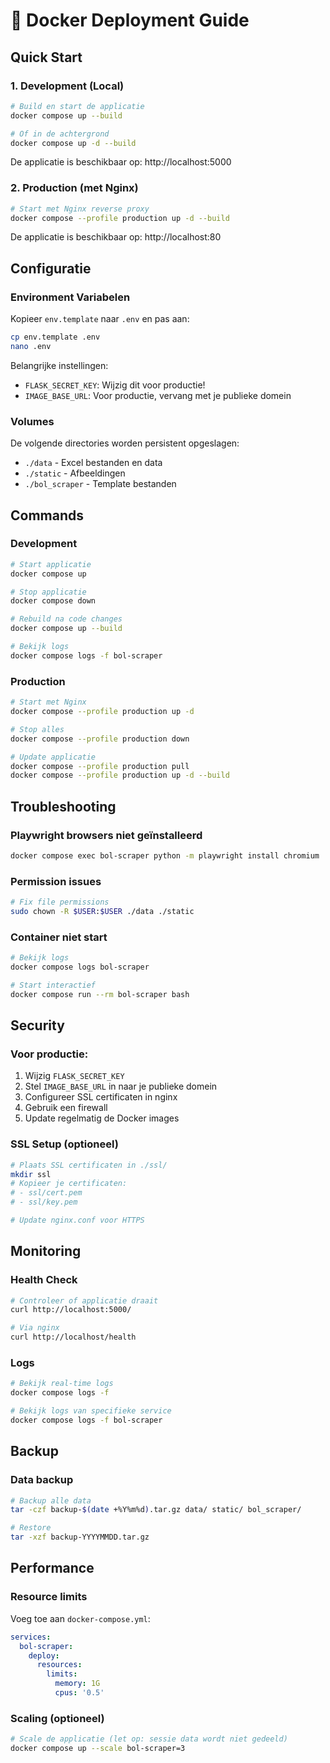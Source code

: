 # 🐳 Docker Deployment Guide

## Quick Start

### 1. Development (Local)
```bash
# Build en start de applicatie
docker compose up --build

# Of in de achtergrond
docker compose up -d --build
```

De applicatie is beschikbaar op: http://localhost:5000

### 2. Production (met Nginx)
```bash
# Start met Nginx reverse proxy
docker compose --profile production up -d --build
```

De applicatie is beschikbaar op: http://localhost:80

## Configuratie

### Environment Variabelen
Kopieer `env.template` naar `.env` en pas aan:

```bash
cp env.template .env
nano .env
```

Belangrijke instellingen:
- `FLASK_SECRET_KEY`: Wijzig dit voor productie!
- `IMAGE_BASE_URL`: Voor productie, vervang met je publieke domein

### Volumes
De volgende directories worden persistent opgeslagen:
- `./data` - Excel bestanden en data
- `./static` - Afbeeldingen
- `./bol_scraper` - Template bestanden

## Commands

### Development
```bash
# Start applicatie
docker compose up

# Stop applicatie
docker compose down

# Rebuild na code changes
docker compose up --build

# Bekijk logs
docker compose logs -f bol-scraper
```

### Production
```bash
# Start met Nginx
docker compose --profile production up -d

# Stop alles
docker compose --profile production down

# Update applicatie
docker compose --profile production pull
docker compose --profile production up -d --build
```

## Troubleshooting

### Playwright browsers niet geïnstalleerd
```bash
docker compose exec bol-scraper python -m playwright install chromium
```

### Permission issues
```bash
# Fix file permissions
sudo chown -R $USER:$USER ./data ./static
```

### Container niet start
```bash
# Bekijk logs
docker compose logs bol-scraper

# Start interactief
docker compose run --rm bol-scraper bash
```

## Security

### Voor productie:
1. Wijzig `FLASK_SECRET_KEY`
2. Stel `IMAGE_BASE_URL` in naar je publieke domein
3. Configureer SSL certificaten in nginx
4. Gebruik een firewall
5. Update regelmatig de Docker images

### SSL Setup (optioneel)
```bash
# Plaats SSL certificaten in ./ssl/
mkdir ssl
# Kopieer je certificaten:
# - ssl/cert.pem
# - ssl/key.pem

# Update nginx.conf voor HTTPS
```

## Monitoring

### Health Check
```bash
# Controleer of applicatie draait
curl http://localhost:5000/

# Via nginx
curl http://localhost/health
```

### Logs
```bash
# Bekijk real-time logs
docker compose logs -f

# Bekijk logs van specifieke service
docker compose logs -f bol-scraper
```

## Backup

### Data backup
```bash
# Backup alle data
tar -czf backup-$(date +%Y%m%d).tar.gz data/ static/ bol_scraper/

# Restore
tar -xzf backup-YYYYMMDD.tar.gz
```

## Performance

### Resource limits
Voeg toe aan `docker-compose.yml`:
```yaml
services:
  bol-scraper:
    deploy:
      resources:
        limits:
          memory: 1G
          cpus: '0.5'
```

### Scaling (optioneel)
```bash
# Scale de applicatie (let op: sessie data wordt niet gedeeld)
docker compose up --scale bol-scraper=3
```
